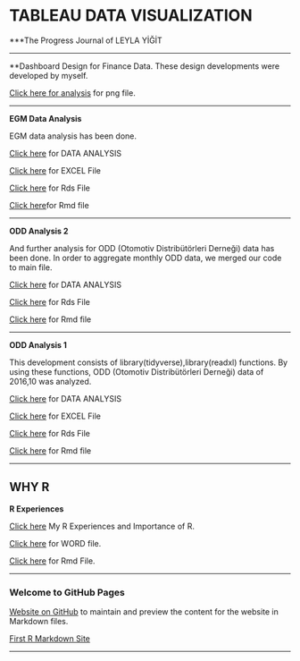 
# TABLEAU DATA VISUALIZATION

***The Progress Journal of LEYLA YİĞİT

***

**Dashboard Design for Finance Data. These design developments were developed by myself.

[Click here for analysis](https://github.com/DATALOVERVISUALIZER/LEYLAS_REPO_TABLEAU/tree/master/Dashboard%20Design%20Examples) for png file.

***

**EGM Data Analysis**

EGM data analysis has been done. 

[Click here](R/Exercise4/EGM__Pension_Monitoring_Center__Data_Analysis.html) for DATA ANALYSIS

[Click here](https://github.com/DATALOVERVISUALIZER/LEYLAS_REPO_BIGDATA/blob/master/R/Exercise4/egm_example_data.xlsx) for EXCEL File

[Click here](https://github.com/DATALOVERVISUALIZER/LEYLAS_REPO_BIGDATA/blob/master/R/Exercise4/egm_data.rds) for Rds File

[Click here](https://github.com/DATALOVERVISUALIZER/LEYLAS_REPO_BIGDATA/blob/master/R/Exercise4/EGM_Data_Analysis.Rmd)for Rmd file

***

**ODD Analysis 2**

And further analysis for ODD (Otomotiv Distribütörleri Derneği) data has been done. In order to aggregate monthly ODD data, we merged our code to main file.

[Click here](R/Exercise3/RMarkdown-Homework-ODD_Sales_Aggregate.html) for DATA ANALYSIS

[Click here](https://github.com/DATALOVERVISUALIZER/LEYLAS_REPO_BIGDATA/blob/master/R/Exercise3/car_data_aggregate.rds) for Rds File

[Click here](https://github.com/DATALOVERVISUALIZER/LEYLAS_REPO_BIGDATA/blob/master/R/Exercise3/RMarkdown-Homework-ODD_Sales_Aggregate.Rmd) for Rmd file

***

**ODD Analysis 1**

This development consists of library(tidyverse),library(readxl) functions. By using these functions, ODD (Otomotiv Distribütörleri Derneği) data of 2016,10 was analyzed.

[Click here](R/Exercise2/RMarkdown-Homework-ODDAnalysis_Assignment2.html) for DATA ANALYSIS

[Click here](https://github.com/DATALOVERVISUALIZER/LEYLAS_REPO_BIGDATA/blob/master/R/Exercise2/odd_retail_sales_2016_10.xlsx) for EXCEL File

[Click here](https://github.com/DATALOVERVISUALIZER/LEYLAS_REPO_BIGDATA/blob/master/R/Exercise2/car_data_oct_16.rds) for Rds File

[Click here](https://github.com/DATALOVERVISUALIZER/LEYLAS_REPO_BIGDATA/blob/master/R/Exercise2/RMarkdown-Homework-ODDAnalysis_Assignment2.Rmd) for Rmd file

***
## WHY R
**R Experiences**

[Click here](R/Exercise1/RMarkdown-Homework-Rexamples_Assignment1.html) My R Experiences and Importance of R.

[Click here](https://github.com/DATALOVERVISUALIZER/LEYLAS_REPO_BIGDATA/blob/master/R/Exercise1/RMarkdown-Homework.docx) for WORD file.

[Click here](https://github.com/DATALOVERVISUALIZER/LEYLAS_REPO_BIGDATA/blob/master/R/Exercise1/RMarkdown-Homework-Rexamples_Assignment1.Rmd) for Rmd File.

***

### Welcome to GitHub Pages

[Website on GitHub](C:\Users\Kafein\Documents\github2\DATALOVERVISUALIZER\LEYLAS_REPO_BIGDATA/index.md) to maintain and preview the content for the website in Markdown files.

[First R Markdown Site](file:///C:/Users/Kafein/Documents/github2/DATALOVERVISUALIZER/LEYLAS_REPO_BIGDATA/R/Exercise0/RMarkdown-Homework-Assignment0.html)

***
